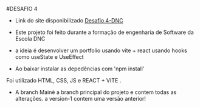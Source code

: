 
#DESAFIO 4

- Link do site disponibilizado [Desafio 4-DNC](hhttps://portfolio-react-vite-wheat.vercel.app/) 

* Este projeto foi feito durante a formação de engenharia de Software da Escola DNC

* a ideia é desenvolver um portfolio usando vite + react  usando hooks como useState e UseEffect

* Ao baixar instalar as depedências com 'npm install'

Foi utilizado HTML, CSS, JS e REACT + VITE .


- A branch Mainé a branch principal do projeto e contem todas as alterações. a version-1 contem uma versão anterior! 
